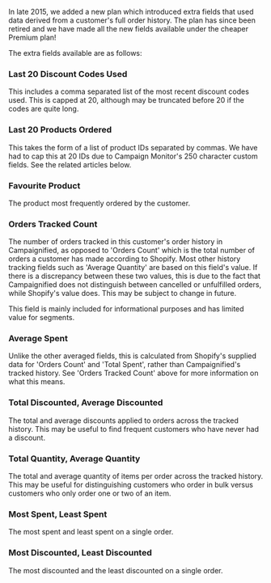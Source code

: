 In late 2015, we added a new plan which introduced extra fields that used data
derived from a customer's full order history. The plan has since been retired
and we have made all the new fields available under the cheaper Premium plan!

The extra fields available are as follows:

### Last 20 Discount Codes Used

This includes a comma separated list of the most recent discount codes used.
This is capped at 20, although may be truncated before 20 if the codes are quite
long.

### Last 20 Products Ordered

This takes the form of a list of product IDs separated by commas. We have had to
cap this at 20 IDs due to Campaign Monitor's 250 character custom fields. See
the related articles below.

### Favourite Product

The product most frequently ordered by the customer.

### Orders Tracked Count

The number of orders tracked in this customer's order history in Campaignified,
as opposed to 'Orders Count' which is the total number of orders a customer has
made according to Shopify. Most other history tracking fields such as 'Average
Quantity' are based on this field's value. If there is a discrepancy between
these two values, this is due to the fact that Campaignified does not
distinguish between cancelled or unfulfilled orders, while Shopify's value does.
This may be subject to change in future.

This field is mainly included for informational purposes and has limited value
for segments.

### Average Spent

Unlike the other averaged fields, this is calculated from Shopify's supplied
data for 'Orders Count' and 'Total Spent', rather than Campaignified's tracked
history. See 'Orders Tracked Count' above for more information on what this
means.

### Total Discounted, Average Discounted

The total and average discounts applied to orders across the tracked history.
This may be useful to find frequent customers who have never had a discount.

### Total Quantity, Average Quantity

The total and average quantity of items per order across the tracked history.
This may be useful for distinguishing customers who order in bulk versus
customers who only order one or two of an item.

### Most Spent, Least Spent

The most spent and least spent on a single order.

### Most Discounted, Least Discounted

The most discounted and the least discounted on a single order.
